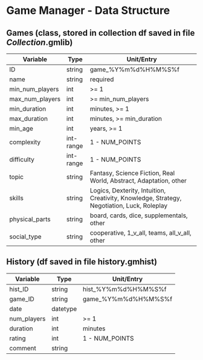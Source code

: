 # Game Manager - Data Structure

## Games (class, stored in collection df saved in file *Collection*.gmlib)

Variable        | Type      | Unit/Entry
----------------|-----------|-----------
ID              | string    | game_%Y%m%d%H%M%S%f
name            | string    | required
min_num_players | int       | >= 1
max_num_players | int       | >= min_num_players
min_duration    | int       | minutes, >= 1
max_duration    | int       | minutes, >= min_duration
min_age         | int       | years, >= 1
complexity      | int-range | 1 - NUM_POINTS
difficulty      | int-range | 1 - NUM_POINTS
topic           | string    | Fantasy, Science Fiction, Real World, Abstract, Adaptation, other
skills          | string    | Logics, Dexterity, Intuition, Creativity, Knowledge, Strategy, Negotiation, Luck, Roleplay
physical_parts  | string    | board, cards, dice, supplementals, other
social_type     | string    | cooperative, 1_v_all, teams, all_v_all, other

## History (df saved in file history.gmhist)
Variable        | Type     | Unit/Entry
----------------|----------|-----------
hist_ID         | string   | hist_%Y%m%d%H%M%S%f  
game_ID         | string   | game_%Y%m%d%H%M%S%f
date            | datetype |   
num_players     | int      | >= 1
duration        | int      | minutes
rating          | int      | 1 - NUM_POINTS
comment         | string   |   
